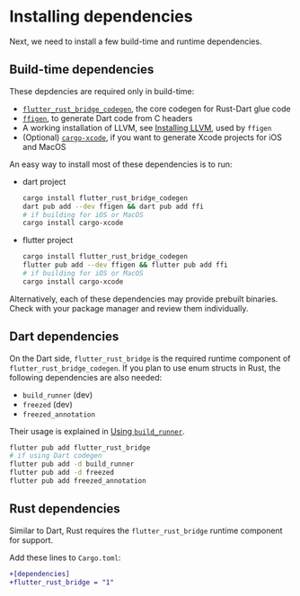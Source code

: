 # Installing dependencies

Next, we need to install a few build-time and runtime dependencies.

## Build-time dependencies

These depdencies are required only in build-time:

- [`flutter_rust_bridge_codegen`](https://lib.rs/crates/flutter_rust_bridge_codegen), the core codegen for Rust-Dart glue code
- [`ffigen`](https://pub.dev/packages/ffigen), to generate Dart code from C headers
- A working installation of LLVM, see [Installing LLVM](https://pub.dev/packages/ffigen#installing-llvm), used by `ffigen`
- (Optional) [`cargo-xcode`](https://lib.rs/crates/cargo-xcode), if you want to generate Xcode projects for iOS and MacOS

An easy way to install most of these dependencies is to run:

- dart project
  
  ```bash
  cargo install flutter_rust_bridge_codegen
  dart pub add --dev ffigen && dart pub add ffi
  # if building for iOS or MacOS
  cargo install cargo-xcode
  ```

- flutter project

  ```bash
  cargo install flutter_rust_bridge_codegen
  flutter pub add --dev ffigen && flutter pub add ffi
  # if building for iOS or MacOS
  cargo install cargo-xcode
  ```

Alternatively, each of these dependencies may provide prebuilt binaries. Check with
your package manager and review them individually.

## Dart dependencies

On the Dart side, `flutter_rust_bridge` is the required runtime component of
`flutter_rust_bridge_codegen`. If you plan to use enum structs in Rust, the
following dependencies are also needed:

- `build_runner` (dev)
- `freezed` (dev)
- `freezed_annotation`

Their usage is explained in [Using `build_runner`](../template/generate_build_runner.md).

```bash
flutter pub add flutter_rust_bridge
# if using Dart codegen
flutter pub add -d build_runner
flutter pub add -d freezed
flutter pub add freezed_annotation
```

## Rust dependencies

Similar to Dart, Rust requires the `flutter_rust_bridge` runtime component for support.

Add these lines to `Cargo.toml`:

```diff
+[dependencies]
+flutter_rust_bridge = "1"
```

